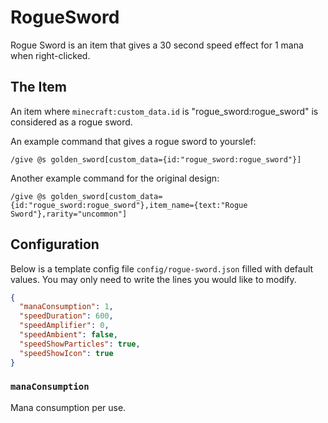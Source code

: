 # RogueSword

Rogue Sword is an item that gives a 30 second speed effect for 1 mana when right-clicked.

## The Item

An item where `minecraft:custom_data.id` is "rogue_sword:rogue_sword" is considered as a rogue sword.

An example command that gives a rogue sword to yourslef:

```mcfunction
/give @s golden_sword[custom_data={id:"rogue_sword:rogue_sword"}]
```

Another example command for the original design:

```mcfunction
/give @s golden_sword[custom_data={id:"rogue_sword:rogue_sword"},item_name={text:"Rogue Sword"},rarity="uncommon"]
```

## Configuration

Below is a template config file `config/rogue-sword.json` filled with default values. You may only need to write the lines you would like to modify.

```json
{
  "manaConsumption": 1,
  "speedDuration": 600,
  "speedAmplifier": 0,
  "speedAmbient": false,
  "speedShowParticles": true,
  "speedShowIcon": true
}
```

### `manaConsumption`

Mana consumption per use.
